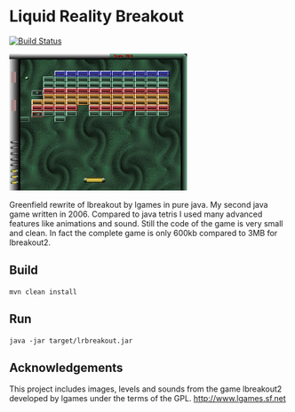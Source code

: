 # Liquid Reality Breakout

[![Build Status](https://travis-ci.com/cschneider/lrbreakout.svg?branch=master)](https://travis-ci.com/cschneider/lrbreakout)

 ![lrbreakout](lrbreakout-320.png)
 
Greenfield rewrite of lbreakout by lgames in pure java. 
My second java game written in 2006. Compared to java tetris I used many advanced features like animations and sound. Still the code of the game is very small and clean. In fact the complete game is only 600kb compared to 3MB for lbreakout2.

## Build

    mvn clean install
    
## Run

    java -jar target/lrbreakout.jar

## Acknowledgements

This project includes images, levels and sounds from the game lbreakout2 developed by lgames under the terms of the GPL.
http://www.lgames.sf.net
